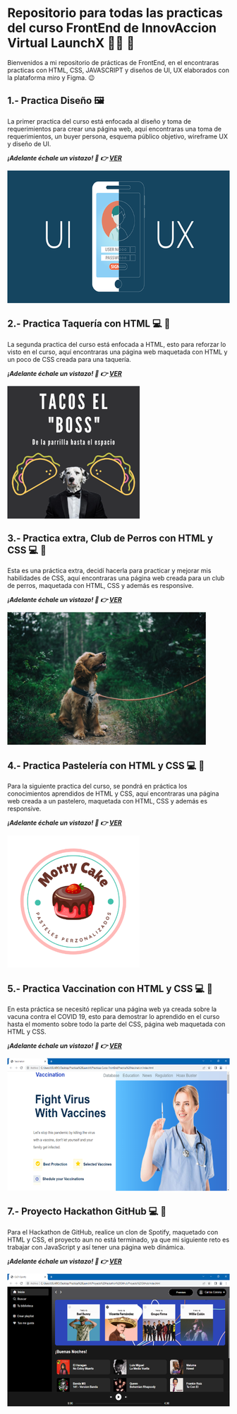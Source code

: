 # Repositorio para todas las practicas del curso FrontEnd de InnovAccion Virtual LaunchX :man_astronaut: :rocket:
Bienvenidos a mi repositorio de prácticas de FrontEnd, en el encontraras practicas con HTML, CSS, JAVASCRIPT y diseños de UI, UX elaborados con la plataforma miro y Figma. :wink:	

## 1.- Practica Diseño :framed_picture:
La primer practica del curso está enfocada al diseño y toma de requerimientos para crear una página web, aquí encontraras una toma de requerimientos, un buyer persona, esquema público objetivo, wireframe UX y diseño de UI.

***¡Adelante échale un vistazo! :eyes: :point_right: [VER](./Practica%20Dise%C3%B1o/README.md)***

<img src="./IMG/uxyui.png" alt="DiseñoUXUI" height="300">

## 2.- Practica Taquería con HTML :computer: :taco:
La segunda practica del curso está enfocada a HTML, esto para reforzar lo visto en el curso, aquí encontraras una página web maquetada con HTML y un poco de CSS creada para una taquería.

***¡Adelante échale un vistazo! :eyes: :point_right: [VER](./Practica%20Taqueria/README.md)***

<img src="./IMG/logoboss.png" alt="LogoBoss" height="300">

## 3.- Practica extra, Club de Perros con HTML y CSS :computer: :dog:
Esta es una práctica extra, decidí hacerla para practicar y mejorar mis habilidades de CSS, aquí encontraras una página web creada para un club de perros, maquetada con HTML, CSS y además es responsive.

***¡Adelante échale un vistazo! :eyes: :point_right: [VER](./Practica%20Perritos/README.md)***

<img src="./IMG/logodog.jpg" alt="LogoDog" height="300">

## 4.- Practica Pastelería con HTML y CSS :computer: :birthday:
Para la siguiente practica del curso, se pondrá en práctica los conocimientos aprendidos de HTML y CSS, aquí encontraras una página web creada a un pastelero, maquetada con HTML, CSS y además es responsive. 

***¡Adelante échale un vistazo! :eyes: :point_right: [VER](./Practica%20Pasteleria/README.md)***

<img src="./IMG/logomorry.png" alt="LogoMorryCake" height="300">

## 5.- Practica Vaccination con HTML y CSS :computer: :syringe:
En esta práctica se necesitó replicar una página web ya creada sobre la vacuna contra el COVID 19, esto para demostrar lo aprendido en el curso hasta el momento sobre todo la parte del CSS, página web maquetada con HTML y CSS.

***¡Adelante échale un vistazo! :eyes: :point_right: [VER](./Practica%20Vaccination/README.md)***

<img src="./IMG/va1.PNG" alt="Vaccination1" height="300">

## 7.- Proyecto Hackathon GitHub :computer: :rocket:
Para el Hackathon de GitHub, realice un clon de Spotify, maquetado con HTML y CSS, el proyecto aun no está terminado, ya que mi siguiente reto es trabajar con JavaScript y así tener una página web dinámica.

***¡Adelante échale un vistazo! :eyes: :point_right: [VER](./Practica%20Spotify/README.md)***

<img src="./IMG/sp1.PNG" alt="Spotify" height="300">